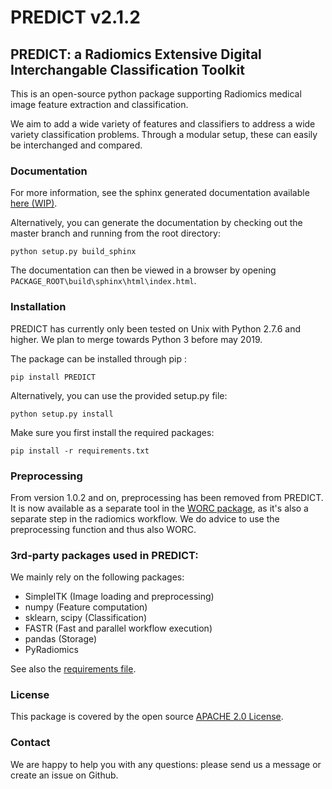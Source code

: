 # PREDICT v2.1.2

## PREDICT: a Radiomics Extensive Digital Interchangable Classification Toolkit

This is an open-source python package supporting Radiomics medical image feature extraction and classification.

We aim to add a wide variety of features and classifiers to address a wide variety classification problems.
Through a modular setup, these can easily be interchanged and compared.


### Documentation

For more information, see the sphinx generated documentation available [here (WIP)](http://predict.readthedocs.io/).

Alternatively, you can generate the documentation by checking out the master branch and running from the root directory:

    python setup.py build_sphinx

The documentation can then be viewed in a browser by opening `PACKAGE_ROOT\build\sphinx\html\index.html`.

### Installation

PREDICT has currently only been tested on Unix with Python 2.7.6 and higher. We plan to merge towards
Python 3 before may 2019.

The package can be installed through pip :

    pip install PREDICT

Alternatively, you can use the provided setup.py file:

    python setup.py install

Make sure you first install the required packages:

    pip install -r requirements.txt


### Preprocessing
From version 1.0.2 and on, preprocessing has been removed from PREDICT. It is now available as a separate tool in the
[WORC package](https://github.com/MStarmans91/WORC), as it's also a separate step in the radiomics workflow.
We do advice to use the preprocessing function and thus also WORC.

### 3rd-party packages used in PREDICT:
We mainly rely on the following packages:

 - SimpleITK (Image loading and preprocessing)
 - numpy (Feature computation)
 - sklearn, scipy (Classification)
 - FASTR (Fast and parallel workflow execution)
 - pandas (Storage)
 - PyRadiomics

See also the [requirements file](requirements.txt).

### License
This package is covered by the open source [APACHE 2.0 License](APACHE-LICENSE-2.0).

### Contact
We are happy to help you with any questions: please send us a message or create an issue on Github.
